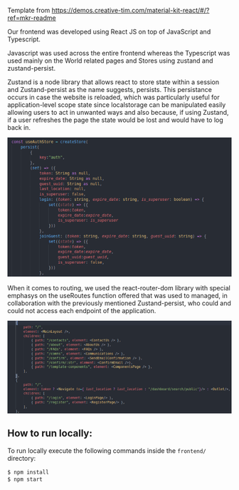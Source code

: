 Template from https://demos.creative-tim.com/material-kit-react/#/?ref=mkr-readme

Our frontend was developed using React JS on top of JavaScript and Typescript.

Javascript was used across the entire frontend whereas the Typescript was used mainly on the World related pages and Stores using zustand and zustand-persist.

Zustand is a node library that allows react to store state within a session and Zustand-persist as the name suggests, persists. This persistance occurs in case the website is reloaded, which was particularly useful for application-level scope state since localstorage can be manipulated easily allowing users to act in unwanted ways and also because, if using Zustand, if a user refreshes the page the state would be lost and would have to log back in.

![Zustand Store](assets/Images/FrontendContent/zustand-persist-store.png)


When it comes to routing, we used the react-router-dom library with special emphasys on the useRoutes function offered that was used to managed, in collaboration with the previously mentioned Zustand-persist, who could and could not access each endpoint of the application.

![Routes Section](assets/Images/FrontendContent/routes_section.png)



## How to run locally:

To run locally execute the following commands inside the `frontend/` directory:

```
$ npm install
$ npm start
```
